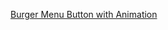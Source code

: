 [Burger Menu Button with Animation](https://kanyshaiosmonova.github.io/100daysofcode/Day11/index.html
)